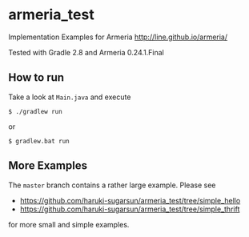 # armeria_test
Implementation Examples for Armeria http://line.github.io/armeria/

Tested with Gradle 2.8 and Armeria 0.24.1.Final


## How to run
Take a look at `Main.java` and execute

    $ ./gradlew run

or

    $ gradlew.bat run

## More Examples
The `master` branch contains a rather large example. Please see
* https://github.com/haruki-sugarsun/armeria_test/tree/simple_hello
* https://github.com/haruki-sugarsun/armeria_test/tree/simple_thrift

for more small and simple examples.
